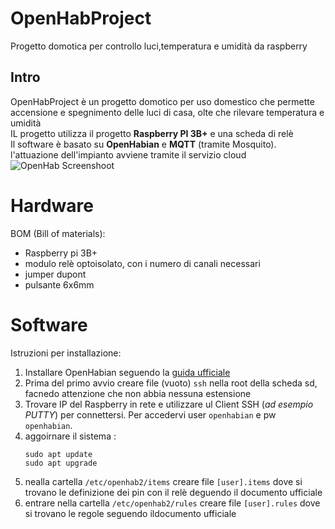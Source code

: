 # OpenHabProject
Progetto domotica per controllo luci,temperatura e umidità da raspberry

## Intro 
OpenHabProject è un progetto domotico per uso domestico che permette accensione e spegnimento delle luci di casa, olte che rilevare temperatura e umidità   
IL progetto utilizza il progetto **Raspberry PI 3B+** e una scheda di relè  
Il software è basato su **OpenHabian** e **MQTT** (tramite Mosquito).  
l'attuazione dell'impianto avviene tramite il servizio cloud   
![OpenHab Screenshoot](https://image.ibb.co/eoFCVq/openhab-screen.png)  


# Hardware  
BOM (Bill of materials):
* Raspberry pi 3B+
* modulo relè optoisolato, con i numero di canali necessari  
* jumper dupont  
* pulsante 6x6mm

# Software    
Istruzioni per installazione:  

1. Installare OpenHabian seguendo la [guida ufficiale](https://www.openhab.org/docs/installation/openhabian.html#quick-start)  
1. Prima del primo avvio creare file (vuoto) `ssh` nella root della scheda sd, facnedo attenzione che non abbia nessuna estensione  
1. Trovare IP del Raspberry in rete e utilizzare ul Client SSH (_ad esempio PUTTY_) per connettersi. Per accedervi user `openhabian`
e pw `openhabian`.  
1. aggoirnare il sistema :
    ```
    sudo apt update 
    sudo apt upgrade
    ```
1. nealla cartella `/etc/openhab2/items` creare file `[user].items` dove si trovano le definizione dei pin con il relè deguendo il documento ufficiale
1. entrare nella cartella `/etc/openhab2/rules` creare file `[user].rules` dove si trovano le regole  seguendo ildocumento ufficiale 
